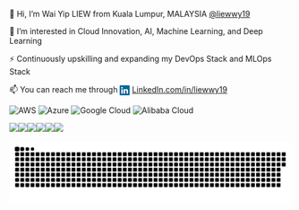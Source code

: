 👋 Hi, I’m Wai Yip LIEW from Kuala Lumpur, MALAYSIA <a href="https://github.com/liewwy19/liewwy19">@liewwy19</a>

👀 I’m interested in Cloud Innovation, AI, Machine Learning, and Deep Learning

⚡ Continuously upskilling and expanding my DevOps Stack and MLOps Stack 

📫 You can reach me through <a href="https://www.linkedin.com/in/liewwy19/" target="_blank"><img src="assets/linkedin-logo-2430.svg" height="18px" align="center" alt="liewwy19" /></a> [LinkedIn.com/in/liewwy19](https://www.linkedin.com/in/liewwy19/)

![AWS](https://img.shields.io/badge/AWS-%23FF9900.svg?style=for-the-badge&logo=amazon-aws&logoColor=white)
![Azure](https://img.shields.io/badge/azure-%230072C6.svg?style=for-the-badge&logo=microsoftazure&logoColor=white)
![Google Cloud](https://img.shields.io/badge/GoogleCloud-%234285F4.svg?style=for-the-badge&logo=google-cloud&logoColor=white)
![Alibaba Cloud](https://img.shields.io/badge/AlibabaCloud-%23FF6701.svg?style=for-the-badge&logo=alibabacloud&logoColor=white)

<a href="https://www.credly.com/badges/f111b0d8-e493-4fa4-9198-faa9b20cf2f2" target="_blank" rel="noopener noreferrer" title="AWS Certified Cloud Practitioner"><img src="https://images.credly.com/size/120x120/images/00634f82-b07f-4bbd-a6bb-53de397fc3a6/image.png" height="120px" /></a><a href="https://www.credly.com/badges/0ea76f79-e1c7-4398-83cf-df26f68ce186" target="_blank" title="Microsoft Certified: Azure Fundamentals
"><img src="https://images.credly.com/size/120x120/images/be8fcaeb-c769-4858-b567-ffaaa73ce8cf/image.png" height="120px" /></a><a href="https://www.credly.com/badges/2db1e056-d9dc-443a-9d42-72d5e1ecc970" target="_blank" title="Microsoft Certified: Azure Data Fundamentals
"><img src="https://images.credly.com/size/120x120/images/70eb1e3f-d4de-4377-a062-b20fb29594ea/azure-data-fundamentals-600x600.png" height="120px" /></a><a href="https://www.credly.com/badges/2db1e056-d9dc-443a-9d42-72d5e1ecc970" target="_blank" title="Microsoft Certified: Azure AI Fundamentals
"><img src="https://images.credly.com/size/120x120/images/4136ced8-75d5-4afb-8677-40b6236e2672/azure-ai-fundamentals-600x600.png" height="120px" /></a><a href="https://www.credential.net/90b949f2-a720-4b00-b6c1-da8ad912124f" target="_blank" title="Google Cloud Certified Cloud Digital Leader"><img src="https://images.credential.net/badge/tiny/qjeluf2q_1667535746188_badge.png" height="120px" /></a><a href="https://edu.alibabacloud.com/certification/aca_businessuser" target="_blank" title="Alibaba Cloud Certified Associate Business User"><img src="https://img.alicdn.com/imgextra/i4/O1CN019FPxjG1RcxZLw9MU6_!!6000000002133-2-tps-668-668.png" height="120px" /></a>

<img src="assets/contributions.svg">

<!---
liewwy19/liewwy19 is a ✨ special ✨ repository because its `README.md` (this file) appears on your GitHub profile.
You can click the Preview link to take a look at your changes.
--->
